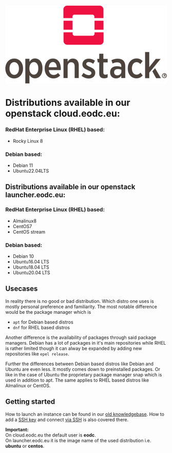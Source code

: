 ![openstack-logo](../_static/openstack/openstack_logo.png)

# Distributions available in our openstack **cloud.eodc.eu**:

### RedHat Enterprise Linux (RHEL) based:
- Rocky Linux 8

### Debian based:
- Debian 11
- Ubuntu22.04LTS


## Distributions available in our openstack **launcher.eodc.eu**:

### RedHat Enterprise Linux (RHEL) based:
- Almalinux8
- CentOS7
- CentOS stream

### Debian based:
- Debian 10
- Ubuntu16.04 LTS
- Ubuntu18.04 LTS
- Ubuntu20.04 LTS

## Usecases
In reality there is no good or bad distribution. Which distro one uses is mostly personal preference and familiarity.
The most notable difference would be the package manager which is
- `apt` for Debian based distros
- `dnf` for RHEL based distros

Another difference is the availability of packages through said package managers.
Debian has a lot of packages in it's main repositories while RHEL is rather limited though it can alway be expanded by adding new repositories like `epel release`.

Further the differences between Debian based distros like Debian and Ubuntu are even less. It mostly comes down to preinstalled packages.
Or like in the case of Ubuntu the proprietary package manager snap which is used in addition to apt.
The same applies to RHEL based distros like Almalinux or CentOS.


## Getting started
How to launch an instance can be found in our [old knowledgebase](https://support.eodc.eu/kb/faq.php?id=25). How to add a [SSH key](https://support.eodc.eu/kb/faq.php?id=27) and connect [via SSH](https://support.eodc.eu/kb/faq.php?id=2) is also covered there. 

**Important:** </br> 
On cloud.eodc.eu the default user is  **eodc**. </br> 
On launcher.eodc.eu it is the image name of the used distribution i.e. **ubuntu** or **centos**.
